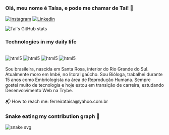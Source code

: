 ### Olá, meu nome é Taísa, e pode me chamar de Tai! 🙂

[![Instagram](https://img.shields.io/badge/Instagram-E4405F?style=for-the-badge&logo=instagram&logoColor=white)](https://www.instagram.com/ferreirataisa)
[![Linkedin](https://img.shields.io/badge/LinkedIn-0077B5?style=for-the-badge&logo=linkedin&logoColor=white)](https://www.linkedin.com/in/taisaferreira)

![Tai's GitHub stats](https://github-readme-stats.vercel.app/api?username=ferreirataisa&show_icons=true&theme=dracula) 
### Technologies in my daily life
<div style="display: inline_block"><br/>
<image alineg=center alt="html5" src="https://img.shields.io/badge/HTML5-E34F26?style=for-the-badge&logo=html5&logoColor=white" />
<image alineg=center alt="html5" src="https://img.shields.io/badge/CSS-239120?&style=for-the-badge&logo=css3&logoColor=white" />
<image alineg=center alt="html5" src="https://img.shields.io/badge/JavaScript-F7DF1E?style=for-the-badge&logo=javascript&logoColor=black" />
<image alineg=center alt="html5" src="https://img.shields.io/badge/React-20232A?style=for-the-badge&logo=react&logoColor=61DAFB" />
</div> 
<br/>
Sou brasileira, nascida em Santa Rosa, interior do Rio Grande do Sul. Atualmente moro em Imbé, no litoral gaúcho. Sou Bióloga, trabalhei durante 15 anos como Embriologista na área de Reprodução Humana. Sempre gostei muito de tecnologia e hoje estou em transição de carreira, estudando Desenvolvimento Web na Trybe.
<br/>
<br/> 
📬 How to reach me: ferreirataisa@yahoo.com.br
<br/>

### Snake eating my contribution graph :snake:
![snake svg](https://github.com/ferreirataisa/ferreirataisa/blob/output/github-contribution-grid-snake.svg) 
